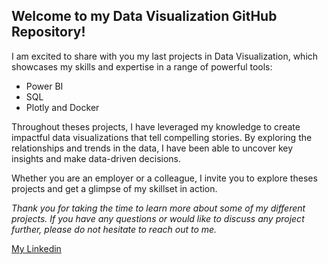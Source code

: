 ## Welcome to my Data Visualization GitHub Repository!

I am excited to share with you my last projects in Data Visualization, which showcases my skills and expertise in a range of powerful tools:

- Power BI
- SQL
- Plotly and Docker 

Throughout theses projects, I have leveraged my knowledge to create impactful data visualizations that tell compelling stories. By exploring the relationships and trends in the data, I have been able to uncover key insights and make data-driven decisions.

Whether you are an employer or a colleague, I invite you to explore theses projects and get a glimpse of my skillset in action.

*Thank you for taking the time to learn more about some of my different projects. If you have any questions or would like to discuss any project further, please do not hesitate to reach out to me.*

[My Linkedin](https://www.linkedin.com/in/marcosbeliera/)
